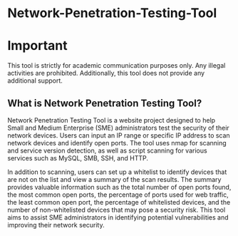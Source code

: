 # Network-Penetration-Testing-Tool

# Important
This tool is strictly for academic communication purposes only. Any illegal activities are prohibited. Additionally, this tool does not provide any additional support.

## What is Network Penetration Testing Tool?
Network Penetration Testing Tool is a website project designed to help Small and Medium Enterprise (SME) administrators test the security of their network devices. Users can input an IP range or specific IP address to scan network devices and identify open ports. The tool uses nmap for scanning and service version detection, as well as script scanning for various services such as MySQL, SMB, SSH, and HTTP.

In addition to scanning, users can set up a whitelist to identify devices that are not on the list and view a summary of the scan results. The summary provides valuable information such as the total number of open ports found, the most common open ports, the percentage of ports used for web traffic, the least common open port, the percentage of whitelisted devices, and the number of non-whitelisted devices that may pose a security risk. This tool aims to assist SME administrators in identifying potential vulnerabilities and improving their network security.
